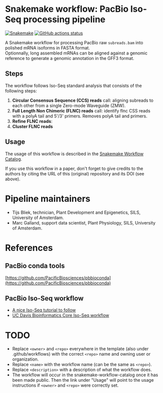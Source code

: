 # Snakemake workflow: PacBio Iso-Seq processing pipeline

[![Snakemake](https://img.shields.io/badge/snakemake-≥6.3.0-brightgreen.svg)](https://snakemake.github.io)
[![GitHub actions status](https://github.com/<owner>/<repo>/workflows/Tests/badge.svg?branch=main)](https://github.com/<owner>/<repo>/actions?query=branch%3Amain+workflow%3ATests)


A Snakemake workflow for processing PacBio raw `subreads.bam` into polished mRNA isoforms in FASTA format.  
Optionnally, long assembled mRNAs can be aligned against a genomic reference to generate a genomic annotation in the GFF3 format. 

## Steps
The workflow follows Iso-Seq standard analysis that consists of the following steps:  
1. **Circular Consensus Sequence (CCS) reads** call: aligning subreads to each other from a single Zero-mode Waveguide (ZMW).     
2. **Full Length Non Chimeric (FLNC) reads** call: identify flnc CSS reads with a polyA tail and 5'/3' primers. Removes polyA tail and primers.   
3. **Refine FLNC reads**: 
4. **Cluster FLNC reads**


## Usage

The usage of this workflow is described in the [Snakemake Workflow Catalog](https://snakemake.github.io/snakemake-workflow-catalog?usage=SilkeAllmannLab/pacbio_snakemake).  

If you use this workflow in a paper, don't forget to give credits to the authors by citing the URL of this (original) repository and its DOI (see above).

# Pipeline maintainers

- Tijs Bliek, technician, Plant Development and Epigenetics, SILS, University of Amsterdam.    
- Marc Galland, support data scientist, Plant Physiology, SILS, University of Amsterdam.  

# References 

## PacBio conda tools

[https://github.com/PacificBiosciences/pbbioconda](https://github.com/PacificBiosciences/pbbioconda)

## PacBio Iso-Seq workflow

- [A nice Iso-Seq tutorial to follow](https://databeauty.com/blog/tutorial/2020/12/08/PacBio-Iso-Seq-Data-Analysis.html)
- [UC Davis Bioinformatics Core Iso-Seq workflow](https://ucdavis-bioinformatics-training.github.io/2020-september-isoseq/liz/bioconda/2-bioconda)

# TODO

* Replace `<owner>` and `<repo>` everywhere in the template (also under .github/workflows) with the correct `<repo>` name and owning user or organization.
* Replace `<name>` with the workflow name (can be the same as `<repo>`).
* Replace `<description>` with a description of what the workflow does.
* The workflow will occur in the snakemake-workflow-catalog once it has been made public. Then the link under "Usage" will point to the usage instructions if `<owner>` and `<repo>` were correctly set.